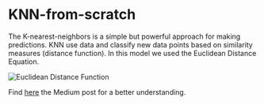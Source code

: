 # KNN-from-scratch

The K-nearest-neighbors is a simple but powerful approach for making predictions.  KNN use data and classify new data points based on similarity measures (distance function).  In this model we used the Euclidean Distance Equation. 

![Euclidean Distance Function](https://www.oreilly.com/library/view/machine-learning-with/9781789346565/assets/1555c487-d45f-4a1d-ac70-8be68fef47a6.png)

Find [here](https://medium.com/p/2087561010dc/edit) the Medium post for a better understanding. 